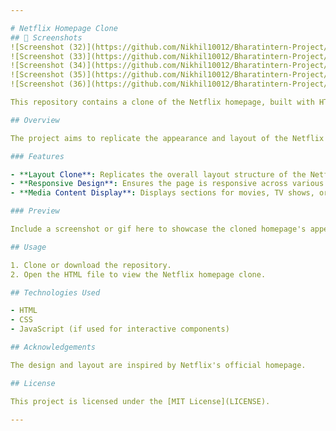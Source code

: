 ```yaml
---

# Netflix Homepage Clone
## 📸 Screenshots
![Screenshot (32)](https://github.com/Nikhil10012/Bharatintern-Project/assets/115356116/6e6ed19a-d22d-4b71-b7b4-8b0fe1cceb7f)
![Screenshot (33)](https://github.com/Nikhil10012/Bharatintern-Project/assets/115356116/f15528ba-850f-47bd-a97d-5c698a3f1fb6)
![Screenshot (34)](https://github.com/Nikhil10012/Bharatintern-Project/assets/115356116/ed055c55-cd67-4fa4-88c3-e25bc178faa6)
![Screenshot (35)](https://github.com/Nikhil10012/Bharatintern-Project/assets/115356116/c7a27087-86fa-49b4-9bea-b516b6bc3000)
![Screenshot (36)](https://github.com/Nikhil10012/Bharatintern-Project/assets/115356116/78aba351-2a37-4fb7-8fd2-8dac2dbb0371)

This repository contains a clone of the Netflix homepage, built with HTML, CSS, and optionally JavaScript.

## Overview

The project aims to replicate the appearance and layout of the Netflix homepage, providing a similar user experience to the original site.

### Features

- **Layout Clone**: Replicates the overall layout structure of the Netflix homepage.
- **Responsive Design**: Ensures the page is responsive across various devices and screen sizes.
- **Media Content Display**: Displays sections for movies, TV shows, or other media similar to the original.

### Preview

Include a screenshot or gif here to showcase the cloned homepage's appearance.

## Usage

1. Clone or download the repository.
2. Open the HTML file to view the Netflix homepage clone.

## Technologies Used

- HTML
- CSS
- JavaScript (if used for interactive components)

## Acknowledgements

The design and layout are inspired by Netflix's official homepage.

## License

This project is licensed under the [MIT License](LICENSE).

---
```




